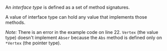 


An _interface type_ is defined as a set of method signatures.

A value of interface type can hold any value that implements those methods.

*Note:* There is an error in the example code on line 22.
`Vertex` (the value type) doesn't implement `Abser` because
the `Abs` method is defined only on `*Vertex` (the pointer type).

